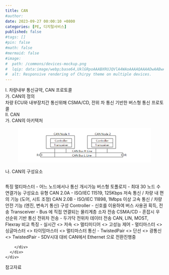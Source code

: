 ```yaml
---
title: CAN
#author: 
date: 2023-09-27 00:00:10 +0800
categories: [PE, 디지털서비스]
published: false
#tags: []
#pin: false
#math: false
#mermaid: false
#image:
#  path: /commons/devices-mockup.png
#  lqip: data:image/webp;base64,UklGRpoAAABXRUJQVlA4WAoAAAAQAAAADwAABwAAQUxQSDIAAAARL0AmbZurmr57yyIiqE8oiG0bejIYEQTgqiDA9vqnsUSI6H+oAERp2HZ65qP/VIAWAFZQOCBCAAAA8AEAnQEqEAAIAAVAfCWkAALp8sF8rgRgAP7o9FDvMCkMde9PK7euH5M1m6VWoDXf2FkP3BqV0ZYbO6NA/VFIAAAA
#  alt: Responsive rendering of Chirpy theme on multiple devices.
---
```


<div class="post-wrap">
  <div class="para">
    <div class="para-title">
      I. 차량내부 통신규약, CAN 프로토콜
    </div>
    <div class="para-cntnt">
      <div class="para">
        <div class="para-title">
          가. CAN의 정의
        </div>
        <div class="para-cntnt">
            차량 ECU와 내부장치간 통신위해 CSMA/CD, 전위 차 통신 기반한 버스형 통신 프로토콜
        </div>
      </div>
    </div>
  </div>
  
  <div class="para">
    <div class="para-title">
      II. CAN
    </div>
    <div class="para-cntnt">
      <div class="para">
        <div class="para-title">
          가. CAN의 아키텍처
        </div>
        <div class="para-cntnt">
          <figure class="post-figure">
            <img src="/assets/img/posts/CAN.png" alt="CAN">
<!--            <figcaption>Source: Unveiling the Metaverse: Exploring Emerging Trends, Multifaceted Perspectives, and Future Challenges</figcaption>-->
          </figure>
        </div>
      </div>
      <div class="para">
        <div class="para-title">
          나. CAN의 구성요소
        </div>
        <div class="para-cntnt">
          <table class="post-table">
          </table>
          특징
  멀티마스터 - 어느 노드에서나 통신 개시가능
  버스형 토폴로지 - 최대 30 노드 수 연결가능
구성요소
  유형
    CAN 2.0A - ISO/IEC 11519, 125Kbps 저속 통신 / 차량 내 편의 기능 (도어, 시트 조정)
    CAN 2.0B - ISO/IEC 11898, 1Mbps 이상 고속 통신 / 차량 안전 기능 (엔진, 변속기 통신)
  구성
    Controller - 신호를 이용하여 버스 사용권 획득, 전송
    Transceiver - Bus 에 직접 연결되는 물리계층 소자
  전송
    CSMA/CD - 혼잡시 우선순위 기반 통신
    전위차 전송 - 두가닥 전위차 데이터 전송
CAN, LIN, MOST, Flexray 비교
  특징 - 실시간 &lt;&gt; 저속 &lt;&gt; 멀티미디어 &lt;&gt; 고성능
  제어 - 멀티마스터 &lt;&gt; 싱글마스터 &lt;&gt; 타이밍마스터 &lt;&gt; 멀티마스터
  통신 - TwistedPair &lt;&gt; 단선 &lt;&gt; 광통신 &lt;&gt; TwistedPair
- SDV시대 대비 CAN에서 Ethernet 으로 전환진행중

        </div>
      </div>
    </div>
  </div>

  <div class="refr-wrap">
    <div class="refr-title">
        참고자료
    </div>
    <ol class="refr-list">
    <!--    <li>(나현식, 최대선) <a target="_blank" href="https://scienceon.kisti.re.kr/commons/util/originalView.do?cn=JAKO202225948430499&oCn=JAKO202225948430499&dbt=JAKO&journal=NJOU00291864">메타버스 보안 위협 요소 및 대응 방안 검토</a></li>-->
    <!--    <li>(M. Uddin, S. Manickam, H. Ullah, M. Obaidat and A. Dandoush) <a target="_blank" href="https://ieeexplore.ieee.org/abstract/document/10138386">Unveiling the Metaverse: Exploring Emerging Trends, Multifaceted Perspectives, and Future Challenges</a></li>-->
    </ol>
  </div>
</div>
